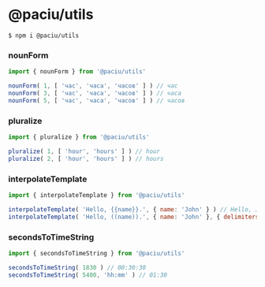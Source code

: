 # @paciu/utils

```
$ npm i @paciu/utils
```

### nounForm
```javascript
import { nounForm } from '@paciu/utils'

nounForm( 1, [ 'час', 'часа', 'часов' ] ) // час
nounForm( 3, [ 'час', 'часа', 'часов' ] ) // часа
nounForm( 5, [ 'час', 'часа', 'часов' ] ) // часов
```



### pluralize
```javascript
import { pluralize } from '@paciu/utils'

pluralize( 1, [ 'hour', 'hours' ] ) // hour
pluralize( 2, [ 'hour', 'hours' ] ) // hours
```



### interpolateTemplate
```javascript
import { interpolateTemplate } from '@paciu/utils'

interpolateTemplate( 'Hello, {{name}}.', { name: 'John' } ) // Hello, John.
interpolateTemplate( 'Hello, ((name)).', { name: 'John' }, { delimiters: [ '((', '))' ] } ) // Hello, John.
```



### secondsToTimeString
```javascript
import { secondsToTimeString } from '@paciu/utils'

secondsToTimeString( 1830 ) // 00:30:30
secondsToTimeString( 5400, 'hh:mm' ) // 01:30
```


